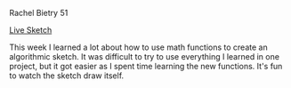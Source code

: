 Rachel Bietry 51

[Live Sketch](https://rbietry.github.io/120-work/hw-6/)

This week I learned a lot about how to use math functions to create an algorithmic sketch. It was difficult to try to use everything I learned in one project, but it got easier as I spent time learning the new functions. It's fun to watch the sketch draw itself.
